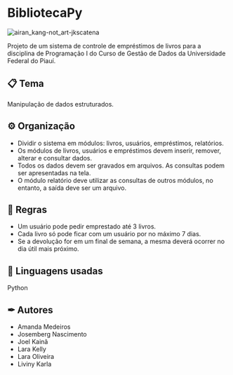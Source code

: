 # BibliotecaPy 

![airan_kang-not_art-jkscatena](https://github.com/iamandamedeiros/programacao1/assets/149709202/8c69fead-1012-4e39-9130-118e5cad0ec6)

Projeto de um sistema de controle de empréstimos de livros para a disciplina de Programação I do Curso de Gestão de Dados da Universidade Federal do Piauí.

## 📋 Tema
Manipulação de dados estruturados.

## ⚙ Organização
- Dividir o sistema em módulos: livros, usuários, empréstimos, relatórios.
- Os módulos de livros, usuários e empréstimos devem inserir, remover, alterar e consultar dados.
- Todos os dados devem ser gravados em arquivos. As consultas podem ser apresentadas na tela.
- O módulo relatório deve utilizar as consultas de outros módulos, no entanto, a saída deve ser um arquivo.

## 📌 Regras
- Um usuário pode pedir emprestado até 3 livros.
- Cada livro só pode ficar com um usuário por no máximo 7 dias.
- Se a devolução for em um final de semana, a mesma deverá ocorrer no dia útil mais próximo.


## 🧠 Linguagens usadas
Python

## ✒ Autores
- Amanda Medeiros
- Josemberg Nascimento
- Joel Kainã 
- Lara Kelly
- Lara Oliveira
- Liviny Karla
